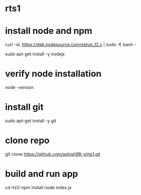 # rts1

# install node and npm
 curl -sL https://deb.nodesource.com/setup_12.x | sudo -E bash -
 
 sudo apt-get install -y nodejs
 # verify node installation
 node -version
 # install git
 sudo apt-get install -y git
 # clone repo
 git clone https://github.com/ashish98-y/rts1.git
 # build and run app
 cd rts1/
 npm install
 node index.js
